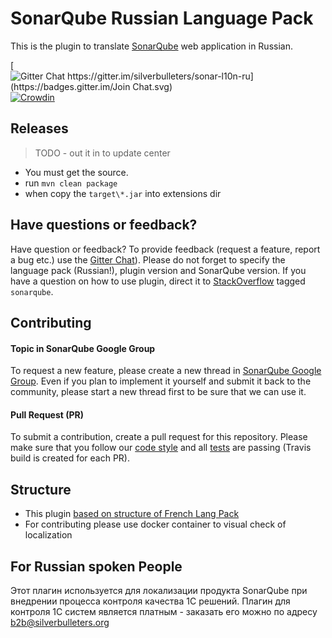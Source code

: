# SonarQube Russian Language Pack

This is the plugin to translate [SonarQube](http://www.sonarqube.org/) web application in Russian.

[![Gitter Chat https://gitter.im/silverbulleters/sonar-l10n-ru](https://badges.gitter.im/Join Chat.svg)](https://gitter.im/silverbulleters/sonar-l10n-ru?utm_source=badge&utm_medium=badge&utm_campaign=pr-badge&utm_content=badge)
[![Crowdin](https://d322cqt584bo4o.cloudfront.net/sonar-l10-ru/localized.svg)](https://crowdin.com/project/sonar-l10-ru)


## Releases

> TODO - out it in to update center

* You must get the source.
* run `mvn clean package`
* when copy the `target\*.jar` into extensions dir

## Have questions or feedback?

Have question or feedback? To provide feedback (request a feature, report a bug etc.) use the [Gitter Chat](https://gitter.im/silverbulleters/sonar-l10n-ru)). Please do not forget to specify the language pack (Russian!), plugin version and SonarQube version.
If you have a question on how to use plugin, direct it to [StackOverflow](http://stackoverflow.com/questions/tagged/sonarqube) tagged `sonarqube`.

## Contributing

#### Topic in SonarQube Google Group

To request a new feature, please create a new thread in [SonarQube Google Group](https://groups.google.com/forum/#!forum/sonarqube). Even if you plan to implement it yourself and submit it back to the community, please start a new thread first to be sure that we can use it.

#### Pull Request (PR)

To submit a contribution, create a pull request for this repository. Please make sure that you follow our [code style](https://github.com/SonarSource/sonar-developer-toolset#code-style) and all [tests](#testing) are passing (Travis build is created for each PR).

## Structure

* This plugin [based on structure of French Lang Pack](https://github.com/SonarQubeCommunity/sonar-l10n-fr)
* For contributing please use docker container to visual check of localization 

## For Russian spoken People

Этот плагин используется для локализации продукта SonarQube при внедрении процесса контроля качества 1С решений. Плагин для контроля 1С систем является платным - заказать его можно по адресу b2b@silverbulleters.org
